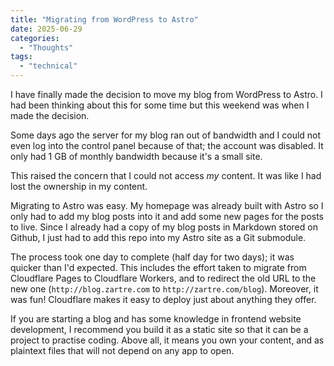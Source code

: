 ```yaml
---
title: "Migrating from WordPress to Astro"
date: 2025-06-29
categories:
  - "Thoughts"
tags:
  - "technical"
---
```


I have finally made the decision to move my blog from WordPress to Astro.
I had been thinking about this for some time but this weekend was
when I made the decision.

Some days ago the server for my blog ran out of bandwidth and I could
not even log into the control panel because of that; the account was
disabled. It only had 1 GB of monthly bandwidth because it's a small
site.

This raised the concern that I could not access _my_ content.
It was like I had lost the ownership in my content.

Migrating to Astro was easy. My homepage was already built with Astro
so I only had to add my blog posts into it and add some new pages
for the posts to live. Since I already had a copy of my blog posts in
Markdown stored on Github, I just had to add this repo into my Astro
site as a Git submodule.

The process took one day to complete (half day for two days); it was
quicker than I'd expected. This includes the effort taken to migrate
from Cloudflare Pages to Cloudflare Workers, and to redirect the old
URL to the new one (`http://blog.zartre.com` to `http://zartre.com/blog`).
Moreover, it was fun! Cloudflare makes it easy to deploy just about
anything they offer.

If you are starting a blog and has some knowledge in frontend website
development, I recommend you build it as a static site so that it can
be a project to practise coding. Above all, it means you own your
content, and as plaintext files that will not depend on any app to open.
